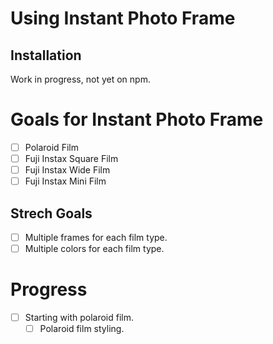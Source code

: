 # Using Instant Photo Frame

## Installation

Work in progress, not yet on npm.

# Goals for Instant Photo Frame

- [ ] Polaroid Film
- [ ] Fuji Instax Square Film
- [ ] Fuji Instax Wide Film
- [ ] Fuji Instax Mini Film

## Strech Goals

- [ ] Multiple frames for each film type.
- [ ] Multiple colors for each film type.

# Progress

- [ ] Starting with polaroid film.
  - [ ] Polaroid film styling.
